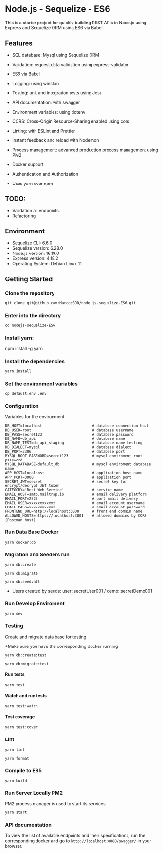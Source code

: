 # Node.js - Sequelize - ES6

This is a starter project for quickly building REST APIs in Node.js using Express and Sequelize ORM using ES6 via Babel

## Features

-   SQL database: Mysql using Sequelize ORM

-   Validation: request data validation using express-validator

-   ES6 via Babel

-   Logging: using winston

-   Testing: unit and integration tests using Jest

-   API documentation: with swagger

-   Environment variables: using dotenv

-   CORS: Cross-Origin Resource-Sharing enabled using cors

-   Linting: with ESLint and Prettier

-   Instant feedback and reload with Nodemon

-   Process management: advanced production process management using PM2

-   Docker support

-   Authentication and Authorization

-   Uses yarn over npm

## TODO:

-   Validation all endpoints.
-   Refactoring.

## Environment

-   Sequelize CLI: 6.6.0
-   Sequelize version: 6.28.0
-   Node.js version: 16.19.0
-   Express version: 4.18.2
-   Operating System: Debian Linux 11

## Getting Started

### Clone the repository

```console
git clone git@github.com:MarcosSDD/node.js-sequelize-ES6.git
```

### Enter into the directory

```console
cd nodejs-sequelize-ES6
```

### Install yarn:

npm install -g yarn

### Install the dependencies

```console
yarn install
```

### Set the environment variables

```console
cp default.env .env
```

### Configuration

Variables for the environment

```console
DB_HOST=localhost                       # database connection host
DB_USER=root                            # database username
DB_PASS=secret123                       # database password
DB_NAME=db_api                          # database name
DB_NAME_TEST=db_api_staging             # database name testing
DB_DIALECT=mysql                        # database dialect
DB_PORT=3306                            # database port
MYSQL_ROOT_PASSWORD=secret123           # mysql enviroment root password
MYSQL_DATABASE=default_db               # mysql enviroment database name
APP_HOST=localhost                      # application host name
APP_PORT=3000                           # application port
SECRET_JWT=secret                       # secret key for encrypt/decrypt JWT token
CATEGORY='Rest Web Service'             # service name
EMAIL_HOST=smtp.mailtrap.io             # email delivery platform
EMAIL_PORT=2525                         # port email delivery
EMAIL_USER=xxxxxxxxxxxx                 # email account username
EMAIL_PASS=xxxxxxxxxxxx                 # email account password
FRONTEND_URL=http://localhost:3000      # front end domain name
ALLOWED_HOSTS=https://localhost:3001    # allowed domains by CORS (Postman host)
```

### Run Data Base Docker

```console
yarn docker:db
```

### Migration and Seeders run

```console
yarn db:create

yarn db:migrate

yarn db:seed:all
```

-   Users created by seeds: user::secretUser001 / demo::secretDemo001

### Run Develop Enviroment

```console
yarn dev
```

### Testing

Create and migrate data base for testing

\*Make sure you have the corresponding docker running

```console
yarn db:create:test

yarn db:migrate:test
```

#### Run tests

```console
yarn test
```

#### Watch and run tests

```console
yarn test:watch
```

#### Test coverage

```console
yarn test:cover
```

### Lint

```console
yarn lint

yarn format
```

### Compile to ES5

```console
yarn build
```

### Run Server Locally PM2

PM2 process manager is used to start its services

```console
yarn start
```

### API documentation

To view the list of available endpoints and their specifications, run the corresponding docker and go to `http://localhost:8080/swagger/` in your browser.
